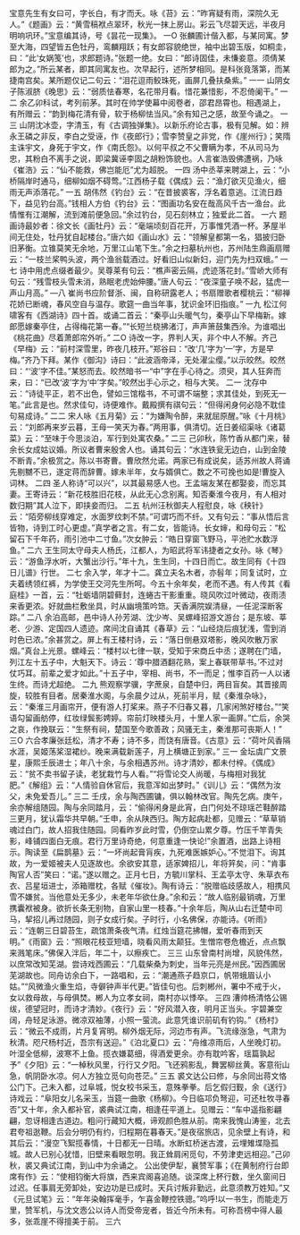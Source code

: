 <!-- { "loadSidebar": true } -->
宝意先生有女曰可，字长白，有才而夭。咏《苔》云：“昨宵疑有雨，深院久无人。”《题画》云：“黄雪稿袱点翠环，秋光一抹上房山。彩云飞尽碧天远，半夜月明响巩环。”宝意编其诗，号《昙花一现集》。
一O
张麟圃计偕入都，与某同寓。梦至大海，四望皆五色牡丹，鸾麟翔跃；有女郎容貌绝世，袖中出碧玉版，如桐圭，曰：“此‘女娲笺’也，求郎题诗。”张题一绝。女曰：“郎诗固佳，未慊妾意。须倩某郎为之。”所云某者，即其同寓友也。次早起行，述所梦相同。是科张竟落第，而某捷南宫矣。某所题仅记二句云：“泪花逗雨鲛珠死，画屏几叠扶桑紫。”
一一
山阴女子陈淑脐《晚思》云：“弱质怯春寒，名花带月看。惜花兼惜影，不忍倚阑干。”
一二
余乙卯科试，考列前茅。其时在帅学使幕中阅卷者，邵君昂霄也。相遇湖上，有所赠云：“韵到梅花清有骨，软于杨柳怯当风。”余有知己之感，故至今诵之。
一三
山阴沈冰壶，字清玉，有《古调独弹集》。以新乐府论古事，极有见解。如：辨永王磷之非反，李白之受诬，作《夜郎行》；雪李赞皇之非党，作《崖州行》；笑隋主诛宇文，身死于宇文，作《南氏怨》。以何平叔之不父曹瞒为孝，不从司马为忠，其粉白不离手之说，即梁冀诬李固之胡粉饰貌也。人言崔浩毁佛遭祸，乃咏《崔浩》云：“仙不能救，佛岂能厄”尤为超脱。
一四
汤中丞莘来聘湖上，云：“小桥隔岸时通马，细柳如烟不碍莺。”江西杨子载《偶成》云：“渔灯欲灭见渔火，细雨无声添落花。”
一五
胡伟然《钓台》云：“在昔披裘客，浮名着意逃。江流日趋下，益见钓台高。”钱相人方伯《钓台》云：“图画功名安在哉高风千古一渔台。此情惟有江潮解，流到滩前便急回。”余过钓台，见石刻林立；独爱此二首。
一六
题画诗最妙者：徐文长《画牡丹》云：“毫端顷刻百花开，万事惟凭酒一杯。茅屋半间无住处，牡丹犹自起楼台。”唐六如《画山水》云：“领解皇都第一名，猖披归卧旧茅衡。立锥莫笑无余地，万里江山笔下生。”余之扫墓杭州也，苏州陆生鼎画扇赠云：“一枝兰桨鸭头波，两个渔翁载酒过。好看旧山似新妇，迎门先为扫双蛾。”
一七
诗中用虎点缀者最少。吴尊莱有句云：“樵声密云隔，虎迹落花封。”雪峤大师有句云：“残雪枝头雪未消，熟眠老虎始伸腰。”唐人句云：“夜深童子唤不起，猛虎一声山月高。”
—八
崔尚书应阶督浙、闽，自称研露老人；书扇赠歌者樱桃云：“柳禅花娇已断魂，春风空自与温存。歌筵一曲当年事，犹识金环旧指痕。”
一九
松江何啸客有《西湖诗》四十首。或诵二首云：“秦亭山头暖气匀，秦亭山下早梅新。嫁郎愿嫁秦亭住，占得梅花第一春。”“长短兰桡拂渚汀，声声箫鼓集西泠。为谁唱出《桃花曲》尽着萧郎帘外听。”
二O
诗改一字，界判人天，非个中人不解。齐己《早梅》云：“前村深雪里，昨夜几枝开。”郑谷曰：“改‘几’字为‘一’字，方是早梅。”齐乃下拜。某作《御沟》诗曰：“此波涵帝泽，无处濯尘缨。”以示皎然。皎然曰：“‘波’字不佳。”某怒而去。皎然暗书一“中”字在手心待之。须臾，其人狂奔而来，曰：“已改‘波’字为‘中’字矣。”皎然出手心示之，相与大笑。
二一
沈存中云：“诗徒平正，若不出色，譬如三馆楷书，不可谓不端整；求其佳处，到死无一笔。”此言是也。然求佳句，诗便难作。戴殿撰有祺句云：“但得闲身何必隐不耽佳句易成诗。”
二二
宋人咏《五月菊》云：“为嫌陶令醉，来就屈原醒。”咏《十月桃》云：“刘郎再来岁云暮，王母一笑天为春。”两用事，俱清切。近日姜绍渠咏《诸葛菜》云：“至味于今思淡泊，军行到处寓农桑。”
二三
己卯秋，陈竹香从都门来，替余长女成姑议婚。所议者曹来殷舍人也。诵其句云：“水连铁瓮无边白，山到金陵不断青。”余极赏之。陈以书寄曹。曹欣然允诺。两家已有成说矣，适苏州故人蒋诵先剔嬲不已，遂定蒋而辞曹。嫁未半年，女与婿俱亡。数之不可挽也如是!曹旋入词林。
二四
圣人称诗“可以兴”，以其最易感人也。王孟端友某在都娶妾，而忘其妻。王寄诗云：“新花枝胜旧花枝，从此无心念别离。知否秦淮今夜月，有人相对数归期”其人泣下，即挟妾而归。
二五
杭州汪秋御夫人程慰良，咏《秧针》云：“陌旁柳线穿难定，水面罗纹刺不禁。”可谓巧而不纤。又有句云：“事从悟后言皆物，诗到工时心更虚。”真学者之言。有二女，皆能诗。长女婶，和母句云：“松留石下千年药，雨引池中二寸鱼。”次女肿云：“皓日穿窗飞野马，平池贮水数浮鱼。”
二六
王生同太守母夫人杨氏，江都人，为昭武将军讳捷者之女孙。咏《琴》云：“游鱼浮水听，大蟹出沙行。”年十九，生生同，十四日而亡。故生同有《十四日儿谱》行世。
二七
余入学，年才十二。龚立夫名木者，亦髫年；同复试时，立夫着绣领红裤，为学使王交河先生所呵。今五十余年矣，老而不遇。有人传其《看庭桂》一首，云：“牡蛎墙阴碧藓封，连蜷古干影重重。晓风吹过叶微动，夜雨渍来香更浓。好就曲栏敷坐具，时从幽境策吟筇。天香满院娱清昼，一任泥深断客踪。”
二八
余泊高邮，邑中诗人孙芳湖、沈少岑、吴螺峰招游文游台；是东坡、莘老、少游、定国四人遗迹。席间沈自诵其《春草》云：“山经烧后痕犹浅，雪到消时色已浓。”余甚赏之。屏上有王楼村诗，云：“落日倒悬双塔影，晚风吹散万家烟。”真台上光景。螺峰云：“楼村以七律一联，受知于宋商丘中丞；遂聘在门墙，列江左十五子中，大魁天下。诗云：‘尊中腊酒翻花熟，案上春联带草书。’不过对仗巧耳。前辈之爱才如此。”十五子中，宰相、尚书，不一而足；惟李百药一人以诸生终。而诗尤超绝。
二九
熊观察学骥，字蔗泉，自楚中归，两目盲矣。其晋接周旋，较胜有目者。居秦淮水阁，与余晨夕过从，死前半月，赋《秦淮杂咏》，云：“秦淮三月画帘开，便有游人打桨来。燕子不归春又暮，几家闲煞好楼台。”“笑语勾留画舫停，红妆绿鬓影娉婷。帘前灯映楼头月，十里人家一画屏。”亡后，余哭之哀，作挽联云：“生祭有祠，楚国至今歌善政；风骚无主，秦淮那可丧斯人！”
三O
六合孝廉张廷松，清才不寿；诗不多，而饶有唐音。《古意》云：“荷叶风香隔水涯，吴姬荡桨湿裙纱。晚来满载新莲子，月上横塘正到家。”
三一
金坛虞广文景星，康熙壬辰进士；年八十余，与余相遇苏州。诗才清妙，都未付梓。《偶成》云：“贫不卖书留子读，老犹栽竹与人看。”“将雪论交人尚暖，与梅相对我犹肥。”《解组》云：“人情验自休官后，我意浑如出梦时。”《训儿》云：“偶然为汝父，未免爱吾儿。”
三二
壬戌，余与陶西圃镛，俱以翰林改官。陶先乞病。庚午，余亦解组随园。陶与余同踏月，云：“偷得闲身是此宵，白门何处不琼瑶芒鞋醉踏三更月，犹认霜华共早朝。”壬申，余从陕西归。陶方起病赴都，见赠云：“草草销魂过白门，故人招我住随园。同看昨岁此时雪，仍倒空山累夕尊。竹压千竿青失影，峰铺四面白无痕。君行万里诗奇绝，何意重逢一快论!”余置酒，出路上诗相示。陶读至《扁鹊墓》云：“一坏尚起膏肓疾，九死难医嫉妒心。”不觉泪下。询其故，为一爱姬被夫人见逐故也。余欲安其意，适家婢招儿，年将笄矣，问：“肯事陶官人否”笑曰：“诺。”遂以赠之。正月七日，方毓川掌科、王孟亭太守、朱草衣布衣、吕星垣进士，添箱赠枕，各赋《催妆》。陶有诗云：“脱赠临歧感故人，相携风雪不嫌贫。当他意处无多少，未老年华欲仕身。”余和云：“故人临别最销魂，万里携囊袱被身。欲折长条无别物，自家山里一枝春。”十余年后，陶从山右迁楚中司马，挈招儿再过随园，则子女成行矣。子时行，小名佛保，亦能诗。《听雨》云：“连朝三日碧苔生，疏馆萧条夜气清。红烛当筵花拂帽，爱听春雨到天明。”《雨窗》云：“照眼花枝亚短墙，晓看风雨太颠狂。生憎帘卷危檐近，点点飘来溅笔床。”佛保入泮后，年二十，以瘵疾亡。
三三
山东曾南村尚增，风貌伟然，以庶常改知芜湖。尝诗戏西圃云：“几载柴桑为刺史，当年元亮是州民。”因西圃居芜湖故也。同舟访余白下，一路唱和，云：“潮通燕子趋京口，帆带蛾眉认小姑。”“风微渔火重生焰，寺僻钟声半代更。”皆佳句也。后刺郴州，署中不戒于火，女以救母故，与母俱焚。郴人为立孝女祠，南村亦以悸卒。
三四
漕帅杨清恪公锡绂，德望冠时，而诗才清妙。《夜行》云：“好风潜入夜，明月正当头。宇碧兼空阔，舟轻足泳游。微凉双袖薄，小照一萤流。此意凭谁识前矶有钓钩。”《杨村》云：“微云不成雨，片月复宵明。柳外烟无际，河边市有声。飞流缘涨急，气肃为秋清。咫尺杨村近，吾宗有送迎。”《泊北夏口》云：“舟维凉雨后，人坐晚灯初。叶湿全低柳，波寒不上鱼。揽衣嫌葛细，得酒爱更余。亦有耽吟客，瑶篇孰起予”《夕阳》云：“一棹秋风里，行行又夕阳。飞还鸦影乱，舞罢柳丝黄。客意衔山急，帆阴卧水凉。何人方独立觅句向苍茫。”
三五
裘文达公曰修，与余同出蒋文恪公门下。己未入都，过阜城，悦女校书采玉，意殊拳拳。后乞假归觐，余《送行》诗戏云：“阜阳女儿名采玉，当筵一曲歌《杨柳》。今日临邛负弩迎，可还杜牧寻春否”又十年，余入都补官，裘典试江南，相逢茌平道上。见赠云：“车中遥指影翩翩，忽讶相逢古道边。粗问行藏知大概，谛观颜色胜从前。南来我愧山涛鉴，北去君夸祖逖鞭。后会分明仍有约，归程期在暮春天。”是夜宿旅店，见余壁上有诗，和其后云：“漫空飞絮揽春情，十日都无一日晴。水断虹桥迷古渡，云埋雉堞隐孤城。故人已别心犹惜，旧壁来看眼忽明。我正耸肩闲觅句，不劳津吏远相迎。”己卯秋，裘又典试江南，到山中为余诵之。
公出使伊犁，襄赞军事；《在黄制府行台即席有作》云：“使相钧衡大将旗，西来宾阁喜追随。谈深席上杯行数，坐久窗间日过迟。任事肩无旁卸处，安边功是已成时。天兵讨叛非勤远，此意须教万姓知。”又《元旦试笔》云：“年年染翰挥毫手，乍喜金鞭控铁骢。”呜呼!以一书生，而能走万里，赞军机，与沈文悫公以诗人而受帝宠者，皆近今所未有。可称吾榜中得人最多，张乖崖不得擅美于前。
三六
